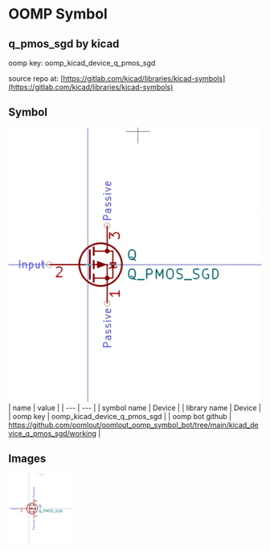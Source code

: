 # OOMP Symbol  
## q_pmos_sgd  by kicad  
  
oomp key: oomp_kicad_device_q_pmos_sgd  
  
source repo at: [https://gitlab.com/kicad/libraries/kicad-symbols](https://gitlab.com/kicad/libraries/kicad-symbols)  
## Symbol  
  
[![working.png](working_600.png)](working.png)  
| name | value | 
| --- | --- | 
| symbol name | Device | 
| library name | Device | 
| oomp key | oomp_kicad_device_q_pmos_sgd | 
| oomp bot github | https://github.com/oomlout/oomlout_oomp_symbol_bot/tree/main/kicad_device_q_pmos_sgd/working | 
## Images  
  
[![working.png](working_140.png)](working.png)  
